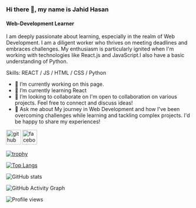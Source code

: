 ### Hi there 👋, my name is Jahid Hasan
#### Web-Development Learner
I am deeply passionate about learning, especially in the realm of Web Development. I am a diligent worker who thrives on meeting deadlines and embraces challenges. My enthusiasm is particularly ignited when I'm working with technologies like React.js and JavaScript.I also have a basic understanding of Python.

Skills:  REACT / JS / HTML / CSS / Python

- 🔭 I’m currently working on this page. 
- 🌱 I’m currently learning React 
- 👯 I’m looking to collaborate on I'm open to collaboration on various projects. Feel free to connect and discuss ideas! 
- 💬 Ask me about My journey in Web Development and how I've been overcoming challenges while learning and tackling complex projects. I'd be happy to share my experiences! 


[<img src='https://cdn.jsdelivr.net/npm/simple-icons@3.0.1/icons/github.svg' alt='github' height='40'>](https://github.com/Jahid2121)  [<img src='https://cdn.jsdelivr.net/npm/simple-icons@3.0.1/icons/facebook.svg' alt='facebook' height='40'>](https://www.facebook.com/https://web.facebook.com/profile.php?id=100082103931531)  

[![trophy](https://github-profile-trophy.vercel.app/?username=Jahid2121)](https://github.com/ryo-ma/github-profile-trophy)

[![Top Langs](https://github-readme-stats.vercel.app/api/top-langs/?username=Jahid2121)](https://github.com/anuraghazra/github-readme-stats)

![GitHub stats](https://github-readme-stats.vercel.app/api?username=Jahid2121&show_icons=true)  

![GitHub Activity Graph](https://activity-graph.herokuapp.com/graph?username=Jahid2121)  

![Profile views](https://gpvc.arturio.dev/Jahid2121)  
